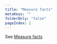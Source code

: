 ```yaml
---
title: "Measure facts"
metaKeys: ""
folderOnly: "false"
pageIndex: 2
---
```


See [Measure facts](/planner/workbooks/data-management/source-fact-data/sales-forecast-facts)
